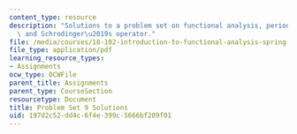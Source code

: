 ```yaml
---
content_type: resource
description: "Solutions to a problem set on functional analysis, periodic functions,\
  \ and Schrodinger\u2019s operator."
file: /media/courses/18-102-introduction-to-functional-analysis-spring-2009/197d2c52dd4c6f4e399c5666bf209f01_MIT18_102s09_sol_pset09.pdf
file_type: application/pdf
learning_resource_types:
- Assignments
ocw_type: OCWFile
parent_title: Assignments
parent_type: CourseSection
resourcetype: Document
title: Problem Set 9 Solutions
uid: 197d2c52-dd4c-6f4e-399c-5666bf209f01
---
```

